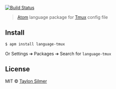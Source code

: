[![Build Status](https://travis-ci.org/tmux-plugins/language-tmux.svg?branch=master)](https://travis-ci.org/taylon/language-tmux)

> [Atom](https://atom.io) language package for [Tmux](http://tmux.github.io/) config file

## Install

```bash
$ apm install language-tmux
```

Or Settings ➔ Packages ➔ Search for `language-tmux`

## License

MIT © [Taylon Silmer](https://github.com/taylon)

